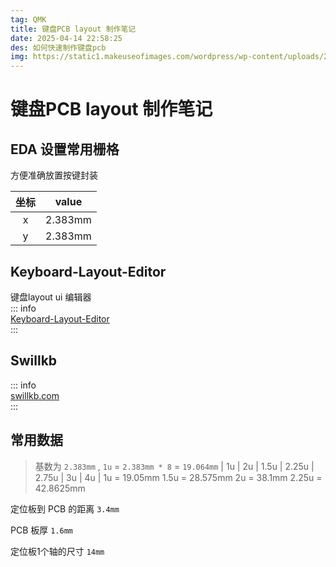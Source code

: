 ```yaml
---
tag: QMK
title: 键盘PCB layout 制作笔记
date: 2025-04-14 22:58:25
des: 如何快速制作键盘pcb
img: https://static1.makeuseofimages.com/wordpress/wp-content/uploads/2023/08/qmk-keyboard-firmware.jpg
---
```

# 键盘PCB layout 制作笔记

## EDA 设置常用栅格
方便准确放置按键封装

| 坐标 | value |
| :---: | :----: |
| x | 2.383mm |
| y| 2.383mm |

##  Keyboard-Layout-Editor
键盘layout ui 编辑器  
::: info  
[ Keyboard-Layout-Editor](https://www.keyboard-layout-editor.com/#/)  
:::

## Swillkb
::: info  
[swillkb.com](http://builder.swillkb.com/)   
:::  

## 常用数据


> 基数为 `2.383mm` , `1u` = `2.383mm * 8` = `19.064mm`
| 1u | 2u | 1.5u | 2.25u | 2.75u | 3u | 4u |
1u = 19.05mm
1.5u = 28.575mm
2u = 38.1mm
2.25u = 42.8625mm


定位板到 PCB 的距离 `3.4mm`

PCB 板厚 `1.6mm`

定位板1个轴的尺寸 `14mm`









